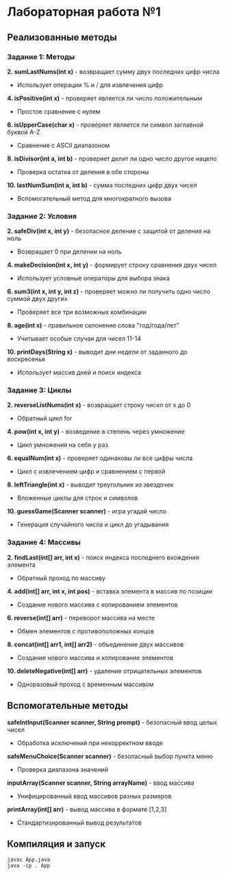 # Лабораторная работа №1

## Реализованные методы

### Задание 1: Методы

**2. sumLastNums(int x)** - возвращает сумму двух последних цифр числа
- Использует операции % и / для извлечения цифр

**4. isPositive(int x)** - проверяет является ли число положительным
- Простое сравнение с нулем

**6. isUpperCase(char x)** - проверяет является ли символ заглавной буквой A-Z
- Сравнение с ASCII диапазоном

**8. isDivisor(int a, int b)** - проверяет делит ли одно число другое нацело
- Проверка остатка от деления в обе стороны

**10. lastNumSum(int a, int b)** - сумма последних цифр двух чисел
- Вспомогательный метод для многократного вызова

### Задание 2: Условия

**2. safeDiv(int x, int y)** - безопасное деление с защитой от деления на ноль
- Возвращает 0 при делении на ноль

**4. makeDecision(int x, int y)** - формирует строку сравнения двух чисел
- Использует условные операторы для выбора знака

**6. sum3(int x, int y, int z)** - проверяет можно ли получить одно число суммой двух других
- Проверяет все три возможных комбинации

**8. age(int x)** - правильное склонение слова "год/года/лет"
- Учитывает особые случаи для чисел 11-14

**10. printDays(String x)** - выводит дни недели от заданного до воскресенья
- Использует массив дней и поиск индекса

### Задание 3: Циклы

**2. reverseListNums(int x)** - возвращает строку чисел от x до 0
- Обратный цикл for

**4. pow(int x, int y)** - возведение в степень через умножение
- Цикл умножения на себя y раз

**6. equalNum(int x)** - проверяет одинаковы ли все цифры числа
- Цикл с извлечением цифр и сравнением с первой

**8. leftTriangle(int x)** - выводит треугольник из звездочек
- Вложенные циклы для строк и символов

**10. guessGame(Scanner scanner)** - игра угадай число
- Генерация случайного числа и цикл до угадывания

### Задание 4: Массивы

**2. findLast(int[] arr, int x)** - поиск индекса последнего вхождения элемента
- Обратный проход по массиву

**4. add(int[] arr, int x, int pos)** - вставка элемента в массив по позиции
- Создание нового массива с копированием элементов

**6. reverse(int[] arr)** - переворот массива на месте
- Обмен элементов с противоположных концов

**8. concat(int[] arr1, int[] arr2)** - объединение двух массивов
- Создание нового массива и копирование элементов

**10. deleteNegative(int[] arr)** - удаление отрицательных элементов
- Одноразовый проход с временным массивом

## Вспомогательные методы

**safeIntInput(Scanner scanner, String prompt)** - безопасный ввод целых чисел
- Обработка исключений при некорректном вводе

**safeMenuChoice(Scanner scanner)** - безопасный выбор пункта меню
- Проверка диапазона значений

**inputArray(Scanner scanner, String arrayName)** - ввод массива
- Унифицированный ввод массивов разных размеров

**printArray(int[] arr)** - вывод массива в формате [1,2,3]
- Стандартизированный вывод результатов

## Компиляция и запуск

```
javac App.java
java -cp . App
```
